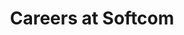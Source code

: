 ---
layout: careers-all
permalink: /careers/
title: Careers at Softcom
headline: Join us
copy: Tackle the most challenging problems facing organizations and communities. At Softcom, you will build solutions that make an impact.
cta_link_text: See openings
featured_image: /uploads/careers/careers.jpg
image_description: Softcom impacts
whats-it-like: |-
    Nibh sit amet commodo nulla facilisi. Ornare suspendisse sed nisi lacus sed viverra tellus in. Blandit massa enim nec dui. Donec adipiscing tristique risus nec feugiat in fermentum. Integer eget aliquet nibh praesent tristique magna. Massa eget egestas purus viverra accumsan in nisl nisi scelerisque.

    Lorem ipsum dolor sit amet, consectetur adipiscing elit, sed do eiusmod tempor incididunt ut labore et dolore magna aliqua. Ut enim ad minim veniam, quis nostrud exercitation ullamco laboris nisi ut aliquip ex ea commodo consequat. Duis aute irure dolor in reprehenderit in voluptate velit esse cillum dolore eu fugiat nulla pariatur. Excepteur sint occaecat cupidatat non proident, sunt in culpa qui officia deserunt mollit anim id est laborum.

    Excepteur sint occaecat cupidatat non proident, sunt in culpa qui officia deserunt mollit anim id est laborum.
perks_and_benefits:
    - 
        perk:    Work-life balance
        benefit: One benefit of having amazing coworkers is enjoying each other’s company, and we make up some good excuses to have fun together..
    -
        perk:    Relax, We've got you covered
        benefit: We take care of our employees in more ways than one. Our competitive benefits package includes premium medical, dental, and vision coverage. We also offer paid parental leave.
    -
        perk:    Stay informed
        benefit: We’re dedicated to ensuring all employees have the information they need to do their jobs well. Our monthly All Hands meetings, email newsletters, and CEO Office Hours are just.
    -
        perk:    We value our people
        benefit: We’re serious about sharing in Squarespace’s successes. All employees receive an equity package in the company as part of their total.
    -
        perk:    We give back
        benefit: We anonymously match any donation our employees make so they can support the organizations they care about most—times two. We also arrange programming for team members to volunteer.
    -
        perk:    Live it up
        benefit: One benefit of having amazing coworkers is enjoying each other’s company, and we make up some good excuses to have fun together. Squarespace’s weekly. 
---